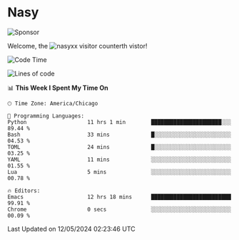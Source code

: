 # Nasy

<!--
<p align="center">
<img height="200" src="https://github-readme-stats.vercel.app/api?username=nasyxx&count_private=true&show_icons=true&theme=dracula&include_all_commits=true"/>
<img height="200" src="https://github-readme-stats.vercel.app/api/top-langs/?username=nasyxx&theme=dracula&hide=html,jupyter+notebook&count_private=true&show_icons=true"/>
</p>

  
----------------
-->

![Sponsor](https://img.shields.io/static/v1.svg?label=Sponsor&message=%E2%9D%A4&logo=GitHub&style=flat&color=pink)
 
Welcome, the ![nasyxx visitor counter](https://count.getloli.com/get/@nasyxx?theme=rule34)th vistor!
 
<!--START_SECTION:waka-->
![Code Time](http://img.shields.io/badge/Code%20Time-4%2C442%20hrs%2020%20mins-blue)

![Lines of code](https://img.shields.io/badge/From%20Hello%20World%20I%27ve%20Written-6.3%20million%20lines%20of%20code-blue)

📊 **This Week I Spent My Time On** 

```text
🕑︎ Time Zone: America/Chicago

💬 Programming Languages: 
Python                   11 hrs 1 min        ██████████████████████░░░   89.44 % 
Bash                     33 mins             █░░░░░░░░░░░░░░░░░░░░░░░░   04.53 % 
TOML                     24 mins             █░░░░░░░░░░░░░░░░░░░░░░░░   03.25 % 
YAML                     11 mins             ░░░░░░░░░░░░░░░░░░░░░░░░░   01.55 % 
Lua                      5 mins              ░░░░░░░░░░░░░░░░░░░░░░░░░   00.78 % 

🔥 Editors: 
Emacs                    12 hrs 18 mins      █████████████████████████   99.91 % 
Chrome                   0 secs              ░░░░░░░░░░░░░░░░░░░░░░░░░   00.09 % 
```


 Last Updated on 12/05/2024 02:23:46 UTC
<!--END_SECTION:waka-->

<!-- ![visitors](https://visitor-badge.laobi.icu/badge?page_id=nasyxx.nasyxx) -->
